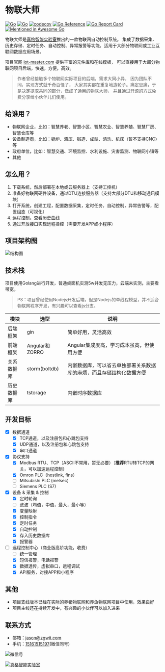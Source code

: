 # 物联大师

[![Go](https://github.com/zgwit/iot-master/actions/workflows/go.yml/badge.svg)](https://github.com/zgwit/iot-master/actions/workflows/go.yml)
[![Go](https://github.com/zgwit/iot-master/actions/workflows/codeql-analysis.yml/badge.svg)](https://github.com/zgwit/iot-master/actions/workflows/codeql-analysis.yml)
[![codecov](https://codecov.io/gh/zgwit/iot-master/branch/main/graph/badge.svg?token=AK5TD8KQ5C)](https://codecov.io/gh/zgwit/iot-master)
[![Go Reference](https://pkg.go.dev/badge/github.com/zgwit/iot-master.svg)](https://pkg.go.dev/github.com/zgwit/iot-master)
[![Go Report Card](https://goreportcard.com/badge/github.com/zgwit/iot-master)](https://goreportcard.com/report/github.com/zgwit/iot-master)
[![Mentioned in Awesome Go](https://awesome.re/mentioned-badge.svg)](https://github.com/avelino/awesome-go)

物联大师是[真格智能实验室](https://labs.zgwit.com)推出的一款物联网自动控制系统， 集成了数据采集、历史存储、定时任务、自动控制、异常报警等功能，适用于大部分物联网或工业互联网数据应用场景。

项目官网 [iot-master.com](https://iot-master.com) 提供丰富的元件库和在线模板， 可以直接用于大部分物联网项目后端，快速，方便，高效。

> 作者曾经接触多个物联网实际项目的后端，需求大同小异， 因为团队不同，实现方式就千奇百怪了，
> 大家其实都在重复地造轮子。痛定思痛，于是决定提取共同的部分，做成了通用的物联大师，
> 并且通过开源的方式免费分享给小伙伴儿们使用。

## 给谁用？

- 物联网企业，比如：智慧养老、智慧小区、智慧农业、智慧养殖、智慧厂房、智慧仓库等
- 设备制造商，比如：锅炉、液压、锻造、成型、清洗、机床（暂不支持CNC）等
- 政府单位，比如：智慧交通、环境监控、水利设施、灾害监测、物联网小镇等
- 其他

## 怎么用？

1. 下载系统，然后部署在本地或云服务器上（支持工控机）
2. 准备好物联网硬件设备，通过DTU连接服务器（支持大部分DTU和移动通讯模块）
3. 打开系统，创建工程，配置数据采集，定时任务，自动控制，异常告警等，配置组态（可视化）
4. 远程控制，查看历史曲线
5. 通过开放接口实现远程操控（需要开发APP或小程序）

## 项目架构图

![结构图](https://github.com/zgwit/iot-master/raw/main/docs/frame.svg)

## 技术栈

项目使用Golang进行开发，普通桌面机实测5w并发无压力，云端未实测，主要看带宽。

> PS：项目曾经使用Nodejs开发后端，但是Nodejs的单线程模型，并不适合物联网程序开发，有兴趣可以查看js分支。

| 模块        | 选型    |  说明  |
| --------   | -----   | ---- |
| 后端框架     | gin    | 简单好用，灵活高效   |
| 前端框架     | Angular和ZORRO    |  Angular集成度高，学习成本虽高，但使用方便  |
| 关系数据库   | storm(boltdb)    |  内嵌数据库，可以省去单独部署关系数据库的麻烦，而且存储结构化数据方便  |
| 历史数据库   | tstorage | 内嵌时序数据库 |

## 开发目标

- [x] 数据通道
    - [x] TCP通道，以及注册包和心跳包支持
    - [x] UDP通道，以及注册包和心跳包支持
    - [x] 串口通道
- [x] 协议支持
    - [x] Modbus RTU、TCP（ASCII不常用，暂无必要）（**推荐**RTU转TCP的网关，可以加速远程控制）
    - [x] Omron PLC（hostlink, fins）
    - [ ] Mitsubishi PLC (melsec)
    - [ ] Siemens PLC (S7)
- [x] 设备 & 采集 & 控制
    - [x] 定时轮询
    - [ ] 滤波（均值，中值，最大，最小等）
    - [x] 变量映射
    - [x] 控制指令
    - [x] 定时任务
    - [x] 自动控制
    - [x] 存入历史数据库
    - [x] 报警器
- [ ] 远程控制中心（商业版高阶功能，收费）
    - [ ] 统一管理
    - [x] 短信报警，电话报警
    - [x] 数据透传，虚拟串口，远程调试
    - [x] API服务，对接APP和小程序

## 其他

- 项目支线版本已经在实际的养猪物联网和养鱼物联网项目中使用，效果良好
- 项目主线还在持续开发中，有兴趣的小伙伴可以加入进来

## 联系方式

- 邮箱：[jason@zgwit.com](mailto:jason@zgwit.com)
- 手机：[15161515197](tel:15161515197)(微信同号)

![微信号](https://labs.zgwit.com/qrcode.jpg)

[![真格智能实验室](https://labs.zgwit.com/logo.png)](https://labs.zgwit.com)
